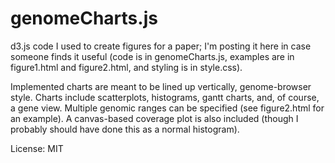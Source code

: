 genomeCharts.js
===============

d3.js code I used to create figures for a paper;
I'm posting it here in case someone finds it useful
(code is in genomeCharts.js, examples are in figure1.html
and figure2.html, and styling is in style.css).

Implemented charts are meant to be lined up vertically,
genome-browser style. Charts include scatterplots, histograms,
gantt charts, and, of course, a gene view. Multiple genomic ranges
can be specified (see figure2.html for an example). A canvas-based
coverage plot is also included (though I probably should have
done this as a normal histogram).

License: MIT